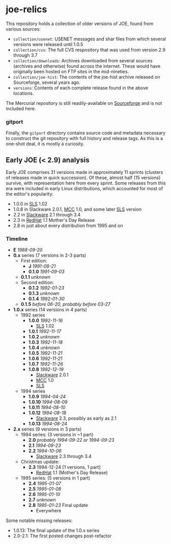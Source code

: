 # joe-relics

This repository holds a collection of older versions of JOE, found from
various sources:

* `collection/usenet`: USENET messages and shar files from which several
  versions were released until 1.0.5
* `collection/cvs`: The full CVS respository that was used from version
  2.9 through 3.7
* `collection/downloads`: Archives downloaded from several sources
  (archives and otherwise) found across the internet. These would have
  originally been hosted on FTP sites in the mid-nineties.
* `collection/joe-hist`: The contents of the joe-hist archive released
  on Sourceforge, several years ago.
* `versions`: Contents of each complete release found in the above
  locations.

The Mercurial repository is still readily-available on
[Sourceforge](https://sourceforge.net/p/joe-editor/mercurial/ci/default/tree/)
and is not included here.

### gitport

Finally, the `gitport` directory contains source code and metadata necessary
to construct the git repository with full history and release tags. As this
is a one-shot deal, it is mostly a curiosity.

## Early JOE (< 2.9) analysis

Early JOE comprises 31 versions made in approximately 11 sprints (clusters
of releases made in quick succession).  Of these, almost half (15 versions)
survive, with representation here from every sprint.  Some releases from
this era were included in early Linux distributions, which accounted for
most of the editor's popularity:

* 1.0.0 in [SLS](https://en.wikipedia.org/wiki/Softlanding_Linux_System) 1.02
* 1.0.8 in Slackware 2.0.1, [MCC](https://en.wikipedia.org/wiki/MCC_Interim_Linux) 1.0, and some later [SLS](https://en.wikipedia.org/wiki/Softlanding_Linux_System) version
* 2.2 in [Slackware](https://en.wikipedia.org/wiki/Slackware) 2.1 through 3.4
* 2.3 in [RedHat](https://en.wikipedia.org/wiki/Red_Hat_Linux) 1.1 Mother's Day Release
* 2.8 in just about every distribution from 1995 and on

### Timeline

* **E** *1988-09-20*
* **0.x** series (7 versions in 2-3 parts)
	* First edition:
		* **J** *1991-08-21*
		* **0.1.0** *1991-09-03*
	* **0.1.1** *unknown*
	* Second edition:
		* **0.1.2** *1992-01-23*
		* **0.1.3** *unknown*
		* **0.1.4** *1992-01-30*
	* **0.1.5** *before 06-20, probably before 03-27*
* **1.0.x** series (14 versions in 4 parts)
	* 1992 series
		* **1.0.0** *1992-11-16*
			* [SLS](https://en.wikipedia.org/wiki/Softlanding_Linux_System) 1.02
		* **1.0.1** *1992-11-17*
		* **1.0.2** *unknown*
		* **1.0.3** *1992-11-18*
		* **1.0.4** *unknown*
		* **1.0.5** *1992-11-21*
		* **1.0.6** *1992-11-21*
		* **1.0.7** *1992-11-26*
		* **1.0.8** *1992-12-19*
			* [Slackware](https://en.wikipedia.org/wiki/Slackware) 2.0.1
			* [MCC](https://en.wikipedia.org/wiki/MCC_Interim_Linux) 1.0
			* [SLS](https://en.wikipedia.org/wiki/Softlanding_Linux_System)
	* 1994 series
		* **1.0.9** *1994-04-24*
		* **1.0.10** *1994-08-09*
		* **1.0.11** *1994-08-10*
		* **1.0.12** *1994-08-18*
			* [Slackware](https://en.wikipedia.org/wiki/Slackware) 2.3, possibly as early as 2.1
		* **1.0.13** *1994-08-24*
* **2.x** series (9 versions in 3 parts)
	* 1994 series: (3 versions in ~1 part)
		* **2.0** *probably 1994-09-22 or 1994-09-23*
		* **2.1** *1994-09-23*
		* **2.2** *1994-10-06*
			* [Slackware](https://en.wikipedia.org/wiki/Slackware) 2.3 through 3.4
	* Christmas update:
		* **2.3** 1994-12-24 [1 versions, 1 part]
			* [RedHat](https://en.wikipedia.org/wiki/Red_Hat_Linux) 1.1 (Mother's Day Release)
	* 1995 series: (5 versions in 1 part)
		* **2.4** *1995-01-07*
		* **2.5** *1995-01-08*
		* **2.6** *1995-01-10*
		* **2.7** *unknown*
		* **2.8** *1995-01-23* Final update
			* Everywhere

Some notable missing releases:
* 1.0.13: The final update of the 1.0.x series
* 2.0-2.1: The first posted changes post-refactor
